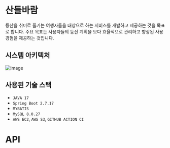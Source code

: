 # 산들바람
등산을 취미로 즐기는 여행자들을 대상으로 하는 서비스를 개발하고 제공하는 것을 목표로 합니다. 
주요 목표는 사용자들의 등산 계획을 보다 효율적으로 관리하고 향상된 사용 경험을 제공하는 것입니다.
 
## 시스템 아키텍처

![image](https://user-images.githubusercontent.com/80764368/175982012-0c6e13c1-12af-450c-bc4f-ffc8eb350280.png)

## 사용된 기술 스택

- `JAVA 17`
- `Spring Boot 2.7.17`
- `MYBATIS`
- `MySQL 8.0.27`
- `AWS EC2`, `AWS S3`, `GITHUB ACTION CI`

# API 
 
 
  
